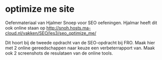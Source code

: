 # optimize me site
Oefenmateriaal van Hjalmer Snoep voor SEO oefeningen.
Hjalmar heeft dit ook online staan op http://snoh.hosts.ma-cloud.nl/vakken/SEO/les3/seo_optimize_me/

Dit hoort bij de tweede opdracht van de SEO-opdracht bij FRO.
Maak hier met 2 online gereedschappen naar keuze een verbeterrapport van.
Maak ook 2 screenshots de resulataen van de online tools.
